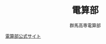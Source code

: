 <div align="center">
<samp>

# 電算部

群馬高専電算部

</samp>
</div>

[電算部公式サイト](https://nitgc-densan-club.github.io/)
